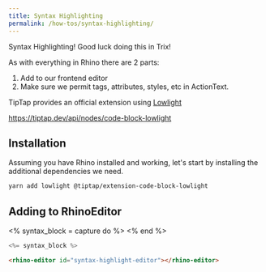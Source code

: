 ```yaml
---
title: Syntax Highlighting
permalink: /how-tos/syntax-highlighting/
---
```


Syntax Highlighting! Good luck doing this in Trix!

As with everything in Rhino there are 2 parts:

1. Add to our frontend editor
1. Make sure we permit tags, attributes, styles, etc in ActionText.

TipTap provides an official extension using [Lowlight](https://github.com/wooorm/lowlight)

<https://tiptap.dev/api/nodes/code-block-lowlight>

## Installation

Assuming you have Rhino installed and working, let's start by installing the additional dependencies we need.

```bash
yarn add lowlight @tiptap/extension-code-block-lowlight
```

## Adding to RhinoEditor


<% syntax_block = capture do %>
<% end %>


```js
<%= syntax_block %>
```

<script type="module">
<%= syntax_block %>
</script>

```html
<rhino-editor id="syntax-highlight-editor"></rhino-editor>
```

<rhino-editor id="syntax-highlight-editor"></rhino-editor>

